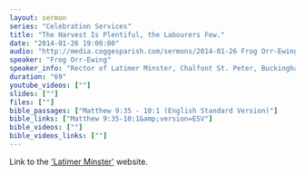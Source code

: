 ```yaml
---
layout: sermon
series: "Celebration Services"
title: "The Harvest Is Plentiful, the Labourers Few."
date: "2014-01-26 19:00:00"
audio: "http://media.coggesparish.com/sermons/2014-01-26 Frog Orr-Ewing.mp3"
speaker: "Frog Orr-Ewing"
speaker_info: "Rector of Latimer Minster, Chalfont St. Peter, Buckinghamshire."
duration: "69"
youtube_videos: [""]
slides: [""]
files: [""]
bible_passages: ["Matthew 9:35 - 10:1 (English Standard Version)"]
bible_links: ["Matthew 9:35-10:1&amp;version=ESV"]
bible_videos: [""]
bible_videos_links: [""]
---
```


Link to the ['Latimer Minster'](http://theminster.org/ "Opens a link to the 'Latimer Minster' website.") website.
